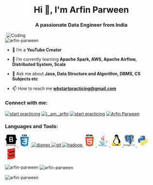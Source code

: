<!--[![MasterHead](https://encrypted-tbn0.gstatic.com/images?q=tbn:ANd9GcRUpR5Smfs8ZmfwaQdPIlhNbnJOTJByV_Hlyw&usqp=CAU)]-->
<h1 align="center">Hi 👋, I'm Arfin Parween</h1>
<h3 align="center">A passionate Data Engineer from India</h3>
<img align="right" alt="Coding" width="500" src="https://encrypted-tbn0.gstatic.com/images?q=tbn:ANd9GcSqc7iSN0xsYQc-dib0KTHtq480Pq1GBknYZg&usqp=CAU">

<p align="left"> <img src="https://komarev.com/ghpvc/?username=arfin-parween&label=Profile%20views&color=0e75b6&style=flat" alt="arfin-parween" /> </p>

<!--<p align="left"> <a href="https://twitter.com/@StartPracticing" target="blank"><img src="https://img.shields.io/twitter/follow/start practicing?logo=twitter&style=for-the-badge" alt="start practicing" /></a> </p>-->

- 🔭 I’m a **YouTube Creator**

- 🌱 I’m currently learning **Apache Spark, AWS, Apache Airflow, Distributed System, Scala**

- 💬 Ask me about **Java, Data Structure and Algorithm, DBMS, CS Subjects etc**
- 📫 How to reach me **wbstartpracticing@gmail.com**

<h3 align="left">Connect with me:</h3>
<p align="left">
<a href="https://twitter.com/@StartPracticing" target="blank"><img align="center" src="https://raw.githubusercontent.com/rahuldkjain/github-profile-readme-generator/master/src/images/icons/Social/twitter.svg" alt="start practicing" height="30" width="40" /></a>
<a href="https://instagram.com/i._am._arfin" target="blank"><img align="center" src="https://raw.githubusercontent.com/rahuldkjain/github-profile-readme-generator/master/src/images/icons/Social/instagram.svg" alt="i._am._arfin" height="30" width="40" /></a>
<a href="https://www.youtube.com/c/start practicing" target="blank"><img align="center" src="https://raw.githubusercontent.com/rahuldkjain/github-profile-readme-generator/master/src/images/icons/Social/youtube.svg" alt="start practicing" height="30" width="40" /></a>
<a href="https://www.linkedin.com/in/arfin-parween/" target="blank"><img align="center" src="[https://raw.githubusercontent.com/rahuldkjain/github-profile-readme-generator/master/src/images/icons/Social/youtube.svg](https://img.shields.io/badge/LinkedIn-0077B5?style=for-the-badge&logo=linkedin&logoColor=white)" alt="Arfin Parween" height="30" width="40" /></a>

</p>

<h3 align="left">Languages and Tools:</h3>
<p align="left"> <a href="https://getbootstrap.com" target="_blank" rel="noreferrer"> <img src="https://raw.githubusercontent.com/devicons/devicon/master/icons/bootstrap/bootstrap-plain-wordmark.svg" alt="bootstrap" width="40" height="40"/> </a> <a href="https://www.w3schools.com/css/" target="_blank" rel="noreferrer"> <img src="https://raw.githubusercontent.com/devicons/devicon/master/icons/css3/css3-original-wordmark.svg" alt="css3" width="40" height="40"/> </a> <a href="https://www.djangoproject.com/" target="_blank" rel="noreferrer"> <img src="https://cdn.worldvectorlogo.com/logos/django.svg" alt="django" width="40" height="40"/> </a> <a href="https://git-scm.com/" target="_blank" rel="noreferrer"> <img src="https://www.vectorlogo.zone/logos/git-scm/git-scm-icon.svg" alt="git" width="40" height="40"/> </a> <a href="https://hadoop.apache.org/" target="_blank" rel="noreferrer"> <img src="https://www.vectorlogo.zone/logos/apache_hadoop/apache_hadoop-icon.svg" alt="hadoop" width="40" height="40"/> </a> <a href="https://www.w3.org/html/" target="_blank" rel="noreferrer"> <img src="https://raw.githubusercontent.com/devicons/devicon/master/icons/html5/html5-original-wordmark.svg" alt="html5" width="40" height="40"/> </a> <a href="https://www.java.com" target="_blank" rel="noreferrer"> <img src="https://raw.githubusercontent.com/devicons/devicon/master/icons/java/java-original.svg" alt="java" width="40" height="40"/> </a> <a href="https://www.linux.org/" target="_blank" rel="noreferrer"> <img src="https://raw.githubusercontent.com/devicons/devicon/master/icons/linux/linux-original.svg" alt="linux" width="40" height="40"/> </a> <a href="https://www.postgresql.org" target="_blank" rel="noreferrer"> <img src="https://raw.githubusercontent.com/devicons/devicon/master/icons/postgresql/postgresql-original-wordmark.svg" alt="postgresql" width="40" height="40"/> </a> <a href="https://www.python.org" target="_blank" rel="noreferrer"> <img src="https://raw.githubusercontent.com/devicons/devicon/master/icons/python/python-original.svg" alt="python" width="40" height="40"/> </a> <a href="https://www.scala-lang.org" target="_blank" rel="noreferrer"> <img src="https://raw.githubusercontent.com/devicons/devicon/master/icons/scala/scala-original.svg" alt="scala" width="40" height="40"/> </a> </p>

<p><img align="left" src="https://github-readme-stats.vercel.app/api/top-langs?username=arfin-parween&show_icons=true&locale=en&layout=compact" alt="arfin-parween" /></p>

<p>&nbsp;<img align="center" src="https://github-readme-stats.vercel.app/api?username=arfin-parween&show_icons=true&locale=en" alt="arfin-parween" /></p>

<p><img align="center" src="https://github-readme-streak-stats.herokuapp.com/?user=arfin-parween&" alt="arfin-parween" /></p>
